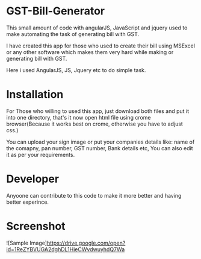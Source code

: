 # GST-Bill-Generator
This small amount of code with angularJS, JavaScript and jquery used to make automating the task of generating bill with GST.

I have created this app for those who used to create their bill using MSExcel or any other software which makes them very hard while making or generating bill with GST.

Here i used AngularJS, JS, Jquery etc to do simple task.

# Installation
For Those who willing to used this app, just download both files and put it into one directory, that's it now open html file using crome browser(Because it works best on crome, otherwise you have to adjust css.)

You can upload your sign image or put your companies details like: name of the comapny, pan number, GST number, Bank details etc, You can also edit it as per your requirements.

# Developer
Anyoone can contribute to this code to make it more better and having better experince.

# Screenshot

![Sample Image]https://drive.google.com/open?id=1ReZYBVUGA2dghDL1HieCWvdwuyhdQ7Wa
